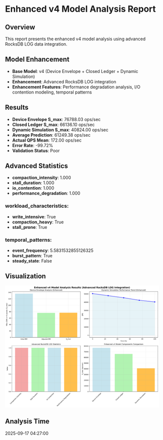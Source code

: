 # Enhanced v4 Model Analysis Report

## Overview
This report presents the enhanced v4 model analysis using advanced RocksDB LOG data integration.

## Model Enhancement
- **Base Model**: v4 (Device Envelope + Closed Ledger + Dynamic Simulation)
- **Enhancement**: Advanced RocksDB LOG integration
- **Enhancement Features**: Performance degradation analysis, I/O contention modeling, temporal patterns

## Results
- **Device Envelope S_max**: 76788.03 ops/sec
- **Closed Ledger S_max**: 66136.10 ops/sec
- **Dynamic Simulation S_max**: 40824.00 ops/sec
- **Average Prediction**: 61249.38 ops/sec
- **Actual QPS Mean**: 172.00 ops/sec
- **Error Rate**: -99.72%
- **Validation Status**: Poor

## Advanced Statistics
- **compaction_intensity**: 1.000
- **stall_duration**: 1.000
- **io_contention**: 1.000
- **performance_degradation**: 1.000

### workload_characteristics:
- **write_intensive**: True
- **compaction_heavy**: True
- **stall_prone**: True

### temporal_patterns:
- **event_frequency**: 5.5831532855126325
- **burst_pattern**: True
- **steady_state**: False

## Visualization
![Enhanced v4 Model Analysis](v4_model_enhanced_analysis.png)

## Analysis Time
2025-09-17 04:27:00
